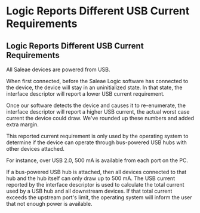# Logic Reports Different USB Current Requirements

## Logic Reports Different USB Current Requirements

All Saleae devices are powered from USB.

When first connected, before the Saleae Logic software has connected to the device, the device will stay in an uninitialized state. In that state, the interface descriptor will report a lower USB current requirement.

Once our software detects the device and causes it to re-enumerate, the interface descriptor will report a higher USB current, the actual worst case current the device could draw. We've rounded up these numbers and added extra margin.

This reported current requirement is only used by the operating system to determine if the device can operate through bus-powered USB hubs with other devices attached.

For instance, over USB 2.0, 500 mA is available from each port on the PC.

If a bus-powered USB hub is attached, then all devices connected to that hub and the hub itself can only draw up to 500 mA. The USB current reported by the interface descriptor is used to calculate the total current used by a USB hub and all downstream devices. If that total current exceeds the upstream port's limit, the operating system will inform the user that not enough power is available.

